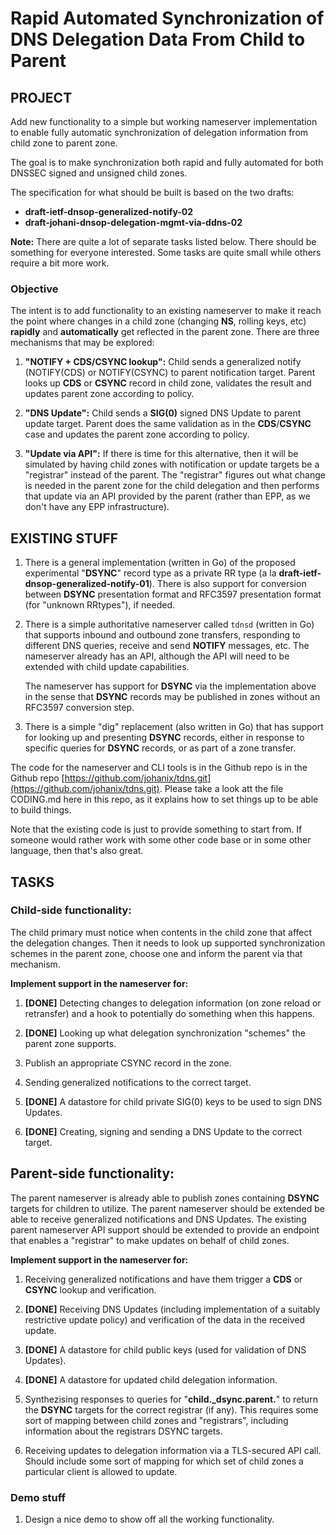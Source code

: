 # Rapid Automated Synchronization of DNS Delegation Data From Child to Parent


## PROJECT

Add new functionality to a simple but working nameserver implementation to
enable fully automatic synchronization of delegation information
from child zone to parent zone.

The goal is to make synchronization both rapid and fully automated for
both DNSSEC signed and unsigned child zones.

The specification for what should be built is based on the two drafts:

- **draft-ietf-dnsop-generalized-notify-02**
- **draft-johani-dnsop-delegation-mgmt-via-ddns-02**

**Note:** There are quite a lot of separate tasks listed below. There
should be something for everyone interested. Some tasks are quite
small while others require a bit more work.

### Objective

The intent is to add functionality to an existing nameserver to make
it reach the point where changes in a child zone (changing **NS**,
rolling keys, etc) **rapidly** and **automatically** get reflected
in the parent zone. There are three mechanisms that may be explored:

1. **"NOTIFY + CDS/CSYNC lookup":** Child sends a generalized notify
  (NOTIFY(CDS) or NOTIFY(CSYNC) to parent notification target. Parent
  looks up **CDS** or **CSYNC** record in child zone, validates the
  result and updates parent zone according to policy.

2. **"DNS Update":** Child sends a **SIG(0)** signed DNS Update
  to parent update target. Parent does the same validation as in the
  **CDS**/**CSYNC** case and updates the parent zone according to
  policy.

3. **"Update via API":** If there is time for this alternative, then it
  will be simulated by having child zones with notification or update
  targets be a "registrar" instead of the parent. The "registrar" figures
  out what change is needed in the parent zone for the child delegation
  and then performs that update via an API provided by the parent (rather
  than EPP, as we don't have any EPP infrastructure).

## EXISTING STUFF

1. There is a general implementation (written in Go) of the proposed
  experimental "**DSYNC**" record type as a private RR type (a la
  **draft-ietf-dnsop-generalized-notify-01**). There is also
  support for conversion between **DSYNC** presentation format and
  RFC3597 presentation format (for "unknown RRtypes"), if needed.

2. There is a simple authoritative nameserver called `tdnsd` (written in Go)
  that supports inbound and outbound zone transfers, responding to
  different DNS queries, receive and send **NOTIFY** messages,
  etc. The nameserver already has an API, although the API will need
  to be extended with child update capabilities.

    The nameserver has support for **DSYNC** via the implementation
    above in the sense that **DSYNC** records may be published in zones
    without an RFC3597 conversion step.
 
3. There is a simple "dig" replacement (also written in Go) that has
   support for looking up and presenting **DSYNC** records, either in
   response to specific queries for **DSYNC** records, or as part of a
   zone transfer.

The code for the nameserver and CLI tools is in the Github repo is in the Github repo [https://github.com/johanix/tdns.git](https://github.com/johanix/tdns.git). Please
take a look att the file CODING.md here in this repo, as it explains how to set
things up to be able to build things.
 
Note that the existing code is just to provide something to start from. If
someone would rather work with some other code base or in some other
language, then that's also great.

## TASKS

### Child-side functionality:

The child primary must notice when contents in the child zone that
affect the delegation changes. Then it needs to look up supported
synchronization schemes in the parent zone, choose one and inform the
parent via that mechanism.

**Implement support in the nameserver for:**

1. **[DONE]** Detecting changes to delegation information (on zone reload or
   retransfer) and a hook to potentially do something when this happens.

2. **[DONE]** Looking up what delegation synchronization "schemes" the parent
   zone supports.
     
3. Publish an appropriate CSYNC record in the zone.
   
4. Sending generalized notifications to the correct target.

5. **[DONE]** A datastore for child private SIG(0) keys to be used to sign DNS Updates.

6. **[DONE]** Creating, signing and sending a DNS Update to the correct
   target.


## Parent-side functionality:

The parent nameserver is already able to publish zones containing
**DSYNC** targets for children to utilize. The parent nameserver
should be extended be able to receive generalized notifications and
DNS Updates. The existing parent nameserver API support should be
extended to provide an endpoint that enables a "registrar" to make
updates on behalf of child zones.

**Implement support in the nameserver for:**

1. Receiving generalized notifications and have them trigger a
   **CDS** or **CSYNC** lookup and verification.

2. **[DONE]** Receiving DNS Updates (including implementation of a suitably
   restrictive update policy) and verification of the data in the
   received update.

3. **[DONE]** A datastore for child public keys (used for validation of DNS Updates).

4. **[DONE]** A datastore for updated child delegation information.

5. Synthezising responses to queries for "**child._dsync.parent.**" to
   return the **DSYNC** targets for the correct registrar (if any).
   This requires some sort of mapping between child zones and
   "registrars", including information about the registrars DSYNC
   targets.

6. Receiving updates to delegation information via a TLS-secured API
   call. Should include some sort of mapping for which set of child
   zones a particular client is allowed to update.

<!---
## Registrar-side stuff

The intended model for a registrar is that if the generalized
notifications and/or some other scheme is sent to the registrar, then
it will do whatever verifications it deems necessary and if successful
translate this into an EPP transaction.

The "registrar" primary will be the same implementation as the parent
(and child for that matter). When it gets support for receving
generalized notifications and/or DNS Updates it should be able to act
as a "registrar" rather than as a "parent primary". I.e. instead of
updating the parent zone it should send the data to the parent. We
don't have EPP, so we will simulate that via the parent-side API
instead.

**Implement support in the nameserver for:**

1. A "registrar" zone type. Zones managed as a registrar will not be
     served, but rather only the delegation information will be
     maintained.

2. The client side of the parent API to make updates to the
     delegation information for child zones in the parent zone.

3. "Translation" from an incoming (either
     **NOTIFY** + subsequent lookup and validation of a
     **CDS**/**CSYNC** or a DNS Update) to an API transaction to
     update the parent zone.
--->

### Demo stuff

1. Design a nice demo to show off all the working functionality.


